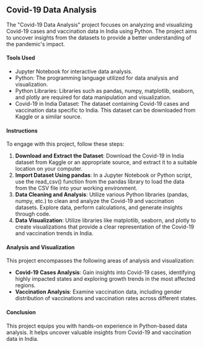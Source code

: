 ## Covid-19 Data Analysis
The "Covid-19 Data Analysis" project focuses on analyzing and visualizing Covid-19 cases and vaccination data in India using Python. The project aims to uncover insights from the datasets to provide a better understanding of the pandemic's impact.

#### Tools Used
- Jupyter Notebook for interactive data analysis.
- Python: The programming language utilized for data analysis and visualization.
- Python Libraries: Libraries such as pandas, numpy, matplotlib, seaborn, and plotly are required for data manipulation and visualization.
- Covid-19 in India Dataset: The dataset containing Covid-19 cases and vaccination data specific to India. This dataset can be downloaded from Kaggle or a similar source.

#### Instructions
To engage with this project, follow these steps:
1. **Download and Extract the Dataset**: Download the Covid-19 in India dataset from Kaggle or an appropriate source, and extract it to a suitable location on your computer.
2. **Import Dataset Using pandas**: In a Jupyter Notebook or Python script, use the read_csv() function from the pandas library to load the data from the CSV file into your working environment.
3. **Data Cleaning and Analysis**: Utilize various Python libraries (pandas, numpy, etc.) to clean and analyze the Covid-19 and vaccination datasets. Explore data, perform calculations, and generate insights through code.
4. **Data Visualization**: Utilize libraries like matplotlib, seaborn, and plotly to create visualizations that provide a clear representation of the Covid-19 and vaccination trends in India.

#### Analysis and Visualization
This project encompasses the following areas of analysis and visualization:
- **Covid-19 Cases Analysis**: Gain insights into Covid-19 cases, identifying highly impacted states and exploring growth trends in the most affected regions.
- **Vaccination Analysis**: Examine vaccination data, including gender distribution of vaccinations and vaccination rates across different states.

#### Conclusion
This project equips you with hands-on experience in Python-based data analysis. It helps uncover valuable insights from Covid-19 and vaccination data in India.
